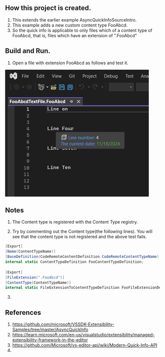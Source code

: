 ## How this project is created.
1. This extends the earlier example AsyncQuickInfoSourceIntro.
2. This example adds a new custom content type FooAbcd.
3. So the quick info is applicable to only files which of a content type of FooAbcd, that is, files which have an extension of ".FooAbcd"

## Build and Run.
1. Open a file with extension FooAbcd as follows and test it.

![Foo Abcd file](Images/50_50_FooAbcdFile.png)


## Notes
1. The Content type is registered with the Content Type registry.

2. Try by commenting out the Content type(the following lines). You will see that the content type is not registered and the above test fails.

```cs
[Export]
[Name(ContentTypeName)]
[BaseDefinition(CodeRemoteContentDefinition.CodeRemoteContentTypeName)]
internal static ContentTypeDefinition FooContentTypeDefinition;

[Export]
[FileExtension(".FooAbcd")]
[ContentType(ContentTypeName)]
internal static FileExtensionToContentTypeDefinition FooFileExtensionDefinition;
```
3. 

## References
1. https://github.com/microsoft/VSSDK-Extensibility-Samples/tree/master/AsyncQuickInfo
2. https://learn.microsoft.com/en-us/visualstudio/extensibility/managed-extensibility-framework-in-the-editor
3. https://github.com/Microsoft/vs-editor-api/wiki/Modern-Quick-Info-API
4. 